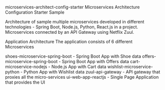 microservices-architect-config-starter
Microservices Architecture Configuration Starter Sample

Architecture of sample multiple microservices developed in different technologies - Spring Boot, Node.js, Python, React.js in a project. Microservices connected by an API Gateway using Netflix Zuul.

Application Architecture
The application consists of 6 different Microservices

shoes-microservice-spring-boot - Spring Boot App with Shoe data
offers-microservice-spring-boot - Spring Boot App with Offers data
cart-microservice-nodejs - Node.js App with Cart data
wishlist-microservice-python - Python App with Wishlist data
zuul-api-gateway - API gateway that proxies all the micro-services
ui-web-app-reactjs - Single Page Application that provides the UI
